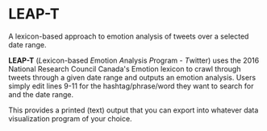 # LEAP-T
A lexicon-based approach to emotion analysis of tweets over a selected date range. 


__LEAP-T__ (*L*exicon-based *E*motion *A*nalysis *P*rogram - *T*witter) uses the 2016 National Research Council Canada's Emotion lexicon to crawl through tweets through a given date range and outputs an emotion analysis. Users simply edit lines 9-11 for the hashtag/phrase/word they want to search for and the date range. 

This provides a printed (text) output that you can export into whatever data visualization program of your choice. 
